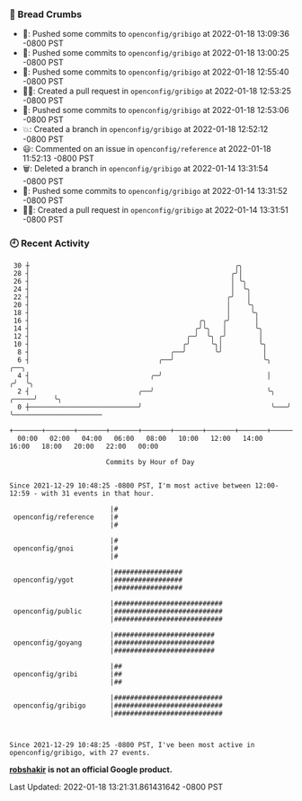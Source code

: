 ### 🍞 Bread Crumbs

 * 🚢: Pushed some commits to `openconfig/gribigo` at 2022-01-18 13:09:36 -0800 PST
 * 🚢: Pushed some commits to `openconfig/gribigo` at 2022-01-18 13:00:25 -0800 PST
 * 🚢: Pushed some commits to `openconfig/gribigo` at 2022-01-18 12:55:40 -0800 PST
 * ✍🏼: Created a pull request in `openconfig/gribigo` at 2022-01-18 12:53:25 -0800 PST
 * 🚢: Pushed some commits to `openconfig/gribigo` at 2022-01-18 12:53:06 -0800 PST
 * 💥: Created a branch in `openconfig/gribigo` at 2022-01-18 12:52:12 -0800 PST
 * 😃: Commented on an issue in `openconfig/reference` at 2022-01-18 11:52:13 -0800 PST
 * 🗑: Deleted a branch in `openconfig/gribigo` at 2022-01-14 13:31:54 -0800 PST
 * 🚢: Pushed some commits to `openconfig/gribigo` at 2022-01-14 13:31:52 -0800 PST
 * ✍🏼: Created a pull request in `openconfig/gribigo` at 2022-01-14 13:31:51 -0800 PST

### 🕘 Recent Activity
```
 30 ┼                                                   ╭╮
 28 ┤                                                  ╭╯│
 26 ┤                                                  │ ╰╮
 24 ┤                                                  │  ╰╮
 22 ┤                                                 ╭╯   │
 20 ┤                                                 │    ╰╮
 18 ┤                                                 │     ╰╮
 16 ┤                                          ╭╮    ╭╯      │
 14 ┤                                         ╭╯╰╮   │       ╰╮
 12 ┤                                       ╭─╯  ╰╮ ╭╯        │
 10 ┤                                      ╭╯     ╰╮│         ╰╮
  8 ┤                                   ╭──╯       ╰╯          │
  6 ┤                                ╭──╯                      ╰╮           ╭──╮
  4 ┤                              ╭─╯                          │          ╭╯  ╰╮
  2 ┤                           ╭──╯                            ╰╮   ╭─────╯    ╰╮
  0 ┼───────────────────────────╯                                ╰───╯           ╰──────────────────────
    +───────+───────+───────+───────+───────+───────+───────+───────+───────+───────+───────+───────+────
  00:00   02:00   04:00   06:00   08:00   10:00   12:00   14:00   16:00   18:00   20:00   22:00   00:00   

						Commits by Hour of Day


Since 2021-12-29 10:48:25 -0800 PST, I'm most active between 12:00-12:59 - with 31 events in that hour.

```



```
                         |#
 openconfig/reference    |#
                         |#

                         |#
 openconfig/gnoi         |#
                         |#

                         |#################
 openconfig/ygot         |#################
                         |#################

                         |###########################
 openconfig/public       |###########################
                         |###########################

                         |#########################
 openconfig/goyang       |#########################
                         |#########################

                         |##
 openconfig/gribi        |##
                         |##

                         |###########################
 openconfig/gribigo      |###########################
                         |###########################



Since 2021-12-29 10:48:25 -0800 PST, I've been most active in openconfig/gribigo, with 27 events.

```
**[robshakir](mailto:robjs@google.com) is not an official Google product.**  


Last Updated: 2022-01-18 13:21:31.861431642 -0800 PST
